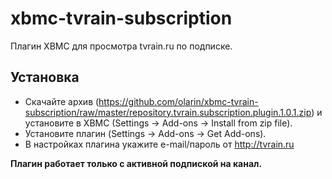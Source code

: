 xbmc-tvrain-subscription
========================
Плагин XBMC для просмотра tvrain.ru по подписке.

Установка
---------

* Скачайте архив (<https://github.com/olarin/xbmc-tvrain-subscription/raw/master/repository.tvrain.subscription.plugin.1.0.1.zip>) и установите в XBMC (Settings -> Add-ons -> Install from zip file).
* Установите плагин (Settings -> Add-ons -> Get Add-ons).
* В настройках плагина укажите e-mail/пароль от <http://tvrain.ru>

**Плагин работает только с активной подпиской на канал.**

